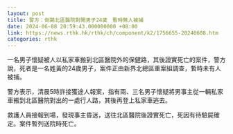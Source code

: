 ```yaml
---
layout: post
title: 警方：倒斃北區醫院對開男子24歲　暫時無人被捕　
date: 2024-06-08 20:59:43.000000000 +08:00
link: https://news.rthk.hk/rthk/ch/component/k2/1756655-20240608.htm
categories: rthk
---
```


一名男子懷疑被人以私家車搬到北區醫院外的保健路，其後證實死亡的案件，警方說，死者是一名姓黃的24歲男子，案件正由新界北總區重案組調查，暫時未有人被捕。

警方表示，清晨5時許接獲途人報案，指有兩、三名男子懷疑將男事主從一輛私家車搬到北區醫院對出的一處行人路，其後再登上私家車逃去。

救護人員接報到場，發現事主昏迷，送往北區醫院後證實死亡，死因有待驗屍確定。案件暫列送院時死亡。
